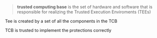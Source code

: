 > **trusted computing base** is the set of hardware and software that is responsible for realizing the Trusted Execution Enviroments (TEEs)


Tee is created by a set of all the components in the TCB

TCB is trusted to implement the protections correctly